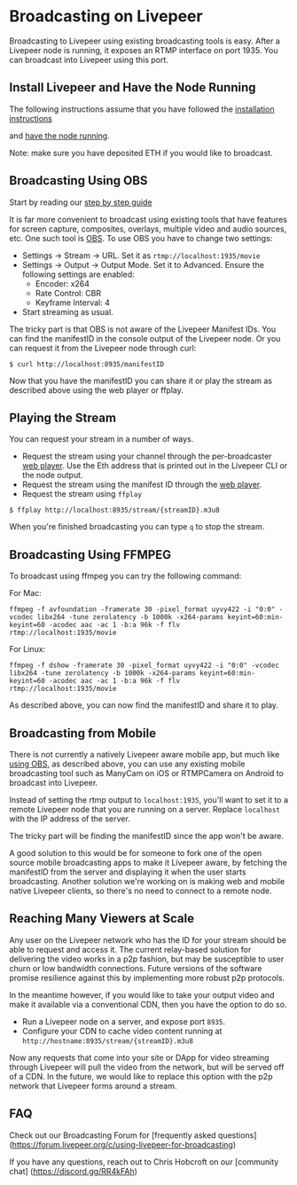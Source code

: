 # Broadcasting on Livepeer

Broadcasting to Livepeer using existing broadcasting tools is
easy. After a Livepeer node is running, it exposes an RTMP interface
on port 1935. You can broadcast into Livepeer using this port.

## Install Livepeer and Have the Node Running

The following instructions assume that you have followed the
[installation instructions](http://livepeer.readthedocs.io/en/latest/node.html#installation)

and [have the node running](node.html).

Note: make sure you have deposited ETH if you would like to broadcast.

## Broadcasting Using OBS

Start by reading our [step by step guide](https://github.com/livepeer/wiki/wiki/Blueprint:-set-up-a-broadcasting-node-using-Livepeer-and-OBS)

It is far more convenient to broadcast using existing tools that have
features for screen capture, composites, overlays, multiple video and
audio sources, etc. One such tool is
[OBS](https://obsproject.com/). To use OBS you have to change two
settings:

* Settings -> Stream -> URL. Set it as `rtmp://localhost:1935/movie`
* Settings -> Output -> Output Mode. Set it to Advanced. Ensure the following settings are enabled:
  * Encoder: x264
  * Rate Control: CBR
  * Keyframe Interval: 4
* Start streaming as usual.

The tricky part is that OBS is not aware of the Livepeer Manifest
IDs. You can find the manifestID in the console output of the Livepeer
node. Or you can request it from the Livepeer node through curl:

```
$ curl http://localhost:8935/manifestID
```

Now that you have the manifestID you can share it or play the stream as
described above using the web player or ffplay.

## Playing the Stream

You can request your stream in a number of ways.

* Request the stream using your channel through the per-broadcaster [web player](http://media.livepeer.org). Use the Eth address that is printed out in the Livepeer CLI or the node output. 
* Request the stream using the manifest ID through the [web player](http://media.livepeer.org/player.html).
* Request the stream using `ffplay`

```
$ ffplay http://localhost:8935/stream/{streamID}.m3u8
```

When you're finished broadcasting you can type `q` to stop the stream.


## Broadcasting Using FFMPEG

To broadcast using ffmpeg you can try the following command:

For Mac:
```
ffmpeg -f avfoundation -framerate 30 -pixel_format uyvy422 -i "0:0" -vcodec libx264 -tune zerolatency -b 1000k -x264-params keyint=60:min-keyint=60 -acodec aac -ac 1 -b:a 96k -f flv rtmp://localhost:1935/movie
```

For Linux:
```
ffmpeg -f dshow -framerate 30 -pixel_format uyvy422 -i "0:0" -vcodec libx264 -tune zerolatency -b 1000k -x264-params keyint=60:min-keyint=60 -acodec aac -ac 1 -b:a 96k -f flv rtmp://localhost:1935/movie
```

As described above, you can now find the manifestID and share it to play.

## Broadcasting from Mobile

There is not currently a natively Livepeer aware mobile app, but much
like [using OBS](#broadcasting-using-obs), as described above, you can
use any existing mobile broadcasting tool such as ManyCam on iOS or
RTMPCamera on Android to broadcast into Livepeer.

Instead of setting the rtmp output to `localhost:1935`, you'll want to
set it to a remote Livepeer node that you are running on a
server. Replace `localhost` with the IP address of the server.

The tricky part will be finding the manifestID since the app
won't be aware.

A good solution to this would be for someone to fork one of the open
source mobile broadcasting apps to make it Livepeer aware, by fetching
the manifestID from the server and displaying it when the user starts
broadcasting. Another solution we're working on is making web and
mobile native Livepeer clients, so there's no need to connect to a
remote node.

## Reaching Many Viewers at Scale

Any user on the Livepeer network who has the ID for your stream should
be able to request and access it. The current relay-based solution for
delivering the video works in a p2p fashion, but may be susceptible to
user churn or low bandwidth connections. Future versions of the
software promise resilience against this by implementing more robust
p2p protocols.

In the meantime however, if you would like to take your output video
and make it available via a conventional CDN, then you have the option
to do so.

* Run a Livepeer node on a server, and expose port `8935`.
* Configure your CDN to cache video content running at
`http://hostname:8935/stream/{streamID}.m3u8`

Now any requests that come into your site or DApp for video streaming
through Livepeer will pull the video from the network, but will be
served off of a CDN. In the future, we would like to replace this
option with the p2p network that Livepeer forms around a stream.

## FAQ
Check out our Broadcasting Forum for [frequently asked questions] (https://forum.livepeer.org/c/using-livepeer-for-broadcasting)

If you have any questions, reach out to Chris Hobcroft on our [community chat] (https://discord.gg/RR4kFAh)
